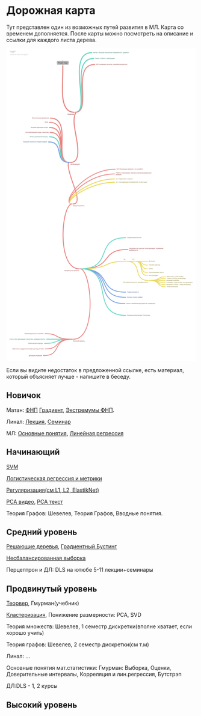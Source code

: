 # Дорожная карта
Тут представлен один из возможных путей развития в МЛ. Карта со временем дополняется.
После карты можно посмотреть на описание и ссылки для каждого листа дерева. 

![alt text](Road_map.png "Дорожная карта")





Если вы видите недостаток в предложенной ссылке, есть материал, который объясняет лучше - напишите в беседу. 

## Новичок 

Матан: [ФНП](http://mathprofi.ru/funkcija_dvuh_peremennyh_oblast_opredelenija_linii_urovnja.html) [Градиент](http://mathprofi.ru/proizvodnaja_po_napravleniju_i_gradient.html), [Экстремумы ФНП](http://mathprofi.ru/extremumy_funkcij_dvuh_i_treh_peremennyh.html).

Линал: [Лекция](https://www.youtube.com/watch?v=MJlNjtwzgH4&ab_channel=DeepLearningSchool), [Семинар](https://www.youtube.com/watch?v=8dQacKEwLCQ&ab_channel=DeepLearningSchool)

МЛ: [Основные понятия](https://www.youtube.com/watch?v=8s9073kNXgY&list=PL4_hYwCyhAvZyW6qS58x4uElZgAkMVUvj&ab_channel=%D0%9B%D0%B5%D0%BA%D1%82%D0%BE%D1%80%D0%B8%D0%B9%D0%A4%D0%9F%D0%9C%D0%98), [Линейная регрессия](https://www.youtube.com/watch?v=GKIkGc2bnmU&list=PL4_hYwCyhAvZyW6qS58x4uElZgAkMVUvj&index=2&ab_channel=%D0%9B%D0%B5%D0%BA%D1%82%D0%BE%D1%80%D0%B8%D0%B9%D0%A4%D0%9F%D0%9C%D0%98)

## Начинающий

[SVM](https://habr.com/ru/company/ods/blog/484148/)

[Логистическая регрессия и метрики](https://www.youtube.com/watch?v=_SUJsDLtJsE&list=PL4_hYwCyhAvZyW6qS58x4uElZgAkMVUvj&index=3&ab_channel=%D0%9B%D0%B5%D0%BA%D1%82%D0%BE%D1%80%D0%B8%D0%B9%D0%A4%D0%9F%D0%9C%D0%98)

[Регуляризация(см L1, L2, ElastikNet)](https://neerc.ifmo.ru/wiki/index.php?title=%D0%A0%D0%B5%D0%B3%D1%83%D0%BB%D1%8F%D1%80%D0%B8%D0%B7%D0%B0%D1%86%D0%B8%D1%8F)

[PCA видео](https://www.youtube.com/watch?v=NKmwnILrHD8&ab_channel=%D0%9E%D1%81%D0%BD%D0%BE%D0%B2%D1%8B%D0%B0%D0%BD%D0%B0%D0%BB%D0%B8%D0%B7%D0%B0%D0%B4%D0%B0%D0%BD%D0%BD%D1%8B%D1%85), [PCA текст](https://ru.wikipedia.org/wiki/%D0%9C%D0%B5%D1%82%D0%BE%D0%B4_%D0%B3%D0%BB%D0%B0%D0%B2%D0%BD%D1%8B%D1%85_%D0%BA%D0%BE%D0%BC%D0%BF%D0%BE%D0%BD%D0%B5%D0%BD%D1%82)

Теория Графов: Шевелев, Теория Графов, Вводные понятия.


## Средний уровень
[Решающие деревья](https://www.youtube.com/watch?v=-0Do2_WIJAQ&list=PL4_hYwCyhAvZyW6qS58x4uElZgAkMVUvj&index=6&ab_channel=%D0%9B%D0%B5%D0%BA%D1%82%D0%BE%D1%80%D0%B8%D0%B9%D0%A4%D0%9F%D0%9C%D0%98), [Градиентный Бустинг](https://www.youtube.com/watch?v=hTECDpL_JYM&list=PL4_hYwCyhAvZyW6qS58x4uElZgAkMVUvj&index=7&ab_channel=%D0%9B%D0%B5%D0%BA%D1%82%D0%BE%D1%80%D0%B8%D0%B9%D0%A4%D0%9F%D0%9C%D0%98)

[Несбалансированная выборка](https://basegroup.ru/community/articles/imbalance-datasets)

Перцептрон и ДЛ: DLS на ютюбе 5-11 лекции+семинары


## Продвинутый уровень

[Теорвер](https://stepik.org/course/3089/syllabus?auth=login), Гмурман(учебник)

[Кластеризация](https://neerc.ifmo.ru/wiki/index.php?title=%D0%9A%D0%BB%D0%B0%D1%81%D1%82%D0%B5%D1%80%D0%B8%D0%B7%D0%B0%D1%86%D0%B8%D1%8F), Понижение размерности: PCA, SVD

Теория множеств: Шевелев, 1 семестр дискретки(вполне хватает, если хорошо учить)

Теория графов: Шевелев, 2 семестр дискретки(см т.м)

Линал: ...

Основные понятия мат.статистики: Гмурман: Выборка, Оценки, Доверительные интервалы, Корреляция и лин.регрессия, Бутстрэп

ДЛ:DLS - 1, 2 курсы

## Высокий уровень


